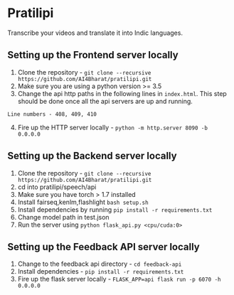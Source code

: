# Pratilipi
Transcribe your videos and translate it into Indic languages.

## Setting up the Frontend server locally

1. Clone the repository - `git clone --recursive https://github.com/AI4Bharat/pratilipi.git`
2. Make sure you are using a python version >= 3.5
3. Change the api http paths in the following lines in `index.html`. This step should be done once all the api servers are up and running.
```
Line numbers - 408, 409, 410
```
4. Fire up the HTTP server locally - `python -m http.server 8090 -b 0.0.0.0`

## Setting up the Backend server locally

1. Clone the repository - `git clone --recursive https://github.com/AI4Bharat/pratilipi.git`
2. cd into pratilipi/speech/api
4. Make sure you have torch > 1.7 installed
5. Install fairseq,kenlm,flashlight ```bash setup.sh```
6. Install dependencies by running ```pip install -r requirements.txt```
7. Change model path in test.json
8. Run the server using ```python flask_api.py <cpu/cuda:0>``` 

## Setting up the Feedback API server locally

1. Change to the feedback api directory - `cd feedback-api`
2. Install dependencies - `pip install -r requirements.txt`
3. Fire up the flask server locally - `FLASK_APP=api flask run -p 6070 -h 0.0.0.0`
